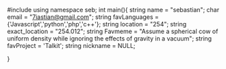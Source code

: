 
#include<iostream>
using namespace seb;
int main(){
	string name = "sebastian";
	char email = "7iastian@gmail.com";
	string favLanguages = {'Javascript','python','php','c++'};
	string location = "254";
	string exact_location = "254.012";
	string Favmeme = "Assume a spherical cow of uniform density while ignoring the effects of gravity in a vacuum";
	string favProject = 'Talkit';
	string nickname = NULL;
        
}
